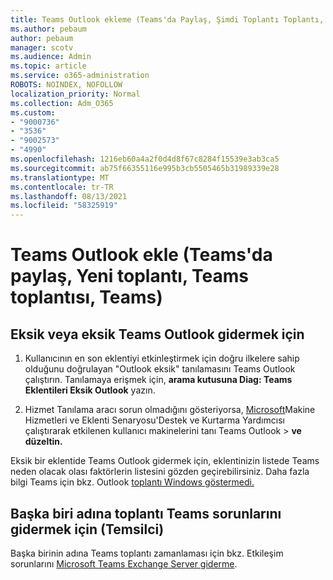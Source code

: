 ```yaml
---
title: Teams Outlook ekleme (Teams'da Paylaş, Şimdi Toplantı Toplantı, Teams Toplantısı Teams na Katıl)
ms.author: pebaum
author: pebaum
manager: scotv
ms.audience: Admin
ms.topic: article
ms.service: o365-administration
ROBOTS: NOINDEX, NOFOLLOW
localization_priority: Normal
ms.collection: Adm_O365
ms.custom:
- "9000736"
- "3536"
- "9002573"
- "4990"
ms.openlocfilehash: 1216eb60a4a2f0d4d8f67c8284f15539e3ab3ca5
ms.sourcegitcommit: ab75f66355116e995b3cb5505465b31989339e28
ms.translationtype: MT
ms.contentlocale: tr-TR
ms.lasthandoff: 08/13/2021
ms.locfileid: "58325919"
---
```

# <a name="teams-outlook-add-in-share-to-teams--meet-now-new-teams-meeting-join-teams-meeting"></a>Teams Outlook ekle (Teams'da paylaş, Yeni toplantı, Teams toplantısı, Teams)

## <a name="to-troubleshoot-a-missing-teams-outlook-add-in"></a>Eksik veya eksik Teams Outlook gidermek için

1. Kullanıcının en son eklentiyi etkinleştirmek için doğru ilkelere sahip olduğunu doğrulayan "Outlook eksik" tanılamasını Teams Outlook çalıştırın. Tanılamaya erişmek için, **arama kutusuna Diag: Teams Eklentileri Eksik Outlook** yazın.

1. Hizmet Tanılama aracı sorun olmadığını gösteriyorsa, [Microsoft](https://aka.ms/SaRA-TeamsAddInScenario)Makine Hizmetleri ve Eklenti Senaryosu'Destek ve Kurtarma Yardımcısı çalıştırarak etkilenen kullanıcı makinelerini tanı Teams Outlook  >  **ve düzeltin.**

Eksik bir eklentide Teams Outlook gidermek için, eklentinizin listede Teams neden olacak olası faktörlerin listesini gözden geçirebilirsiniz. Daha fazla bilgi Teams için bkz. Outlook [toplantı Windows göstermedi.](https://docs.microsoft.com/microsoftteams/teams-add-in-for-outlook#teams-meeting-add-in-in-outlook-for-windows-does-not-show)

## <a name="to-troubleshoot-scheduling-a-teams-meeting-on-behalf-of-someone-else-delegate"></a>Başka biri adına toplantı Teams sorunlarını gidermek için (Temsilci)

Başka birinin adına Teams toplantı zamanlaması için bkz. Etkileşim sorunlarını [Microsoft Teams Exchange Server giderme](https://docs.microsoft.com/microsoftteams/troubleshoot/known-issues/teams-exchange-interaction-issue).
